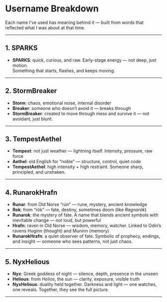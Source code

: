 # Username Breakdown

Each name I've used has meaning behind it — built from words that reflected what I was about at that time.

---

## 1. SPARKS

- **SPARKS**: quick, curious, and raw. Early-stage energy — not deep, just motion.  
Something that starts, flashes, and keeps moving.

---

## 2. StormBreaker

- **Storm**: chaos, emotional noise, internal disorder  
- **Breaker**: someone who doesn’t avoid it — breaks through  
- **StormBreaker**: created to move through mess and survive it — not avoidant, just blunt.

---

## 3. TempestAethel

- **Tempest**: not just weather — lightning itself. Intensity, pressure, raw force  
- **Aethel**: old English for “noble” — structure, control, quiet code  
- **TempestAethel**: high intensity + high restraint. Someone sharp, principled, and unshaken.

---

## 4. RunarokHrafn

- **Runar**: from Old Norse “rún” — rune, mystery, ancient knowledge  
- **Rok**: from “rök” — fate, destiny, sometimes doom (like *Ragnarök*)  
- **Runarok**: the mystery of fate. A name that blends ancient symbols with inevitable change — not loud, but powerful  
- **Hrafn**: raven in Old Norse — wisdom, memory, watcher. Linked to Odin’s ravens Huginn (thought) and Muninn (memory)  
- **RunarokHrafn**: a quiet observer of fate. Symbolic of prophecy, endings, and insight — someone who sees patterns, not just chaos.

---

## 5. NyxHelious

- **Nyx**: Greek goddess of night — silence, depth, presence in the unseen  
- **Helious**: from *Helios*, the sun — clarity, exposure, visible truth  
- **NyxHelious**: duality held together. Darkness and light — one watches, one reveals. Together, they see the full picture.

---
